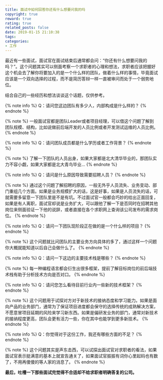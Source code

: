 ```yaml
---
title: 面试中如何回答你还有什么想要问我的吗
copyright: true
reward: true
rating: true
related_posts: false
date: 2019-01-15 21:10:38
tags:
categories:
- 工作
---
```


最近有一些面试，面试官在面试结束后通常都会问：“你还有什么想要问我的吗？”。这个问题其实可以侧面考察一个求职者的心理和想法，求职者应该把握好这个机会去了解你将要加入的是一个什么样的团队，做着什么样的事情，毕竟面试应该是一个双向选择的过程，而不是简历答辩一样一直被审问而处于一个弱势地位。

结合自己的一些经历和想法谈谈这个话题，仅供参考。

<!-- more -->

{% note info %}
Q：请问您这边团队有多少人，内部构成是什么样的？
{% endnote %}

{% note %}
一般面试官都是团队Leader或者项目经理，可以借这个问题了解到团队规模、结构，比如说做前后端开发的人员比例或者开发测试运维的人员比例。
{% endnote %}

{% note info %}
Q：请问团队成员都是什么学历或者工作背景？
{% endnote %}

{% note %}
了解一下团队的人员出身，如果大家都是北大清华毕业的，那团队实力不容小觑，如果大家都是北大青鸟毕业...
{% endnote %}

{% note info %}
Q：请问是什么原因导致需要招聘人员？
{% endnote %}

{% note %}
通过这个问题了解招聘的原因，一般无外乎人员流失、业务变动、部门重组几个方面。如果是业务规模扩大的话，这是好事，如果是人员流失的话，可就需要多留意一下团队里是不是有坑。不过面试官一般都会巧妙的给出正面回复，如果是有人离职，面试官却说是业务扩大，可以跟他了解一下是否同时在招聘其他岗位来侧面验证一下他的说辞，或者直接在各个求职网上查询该公司发布的需求岗位。
{% endnote %}

{% note info %}
Q：请问一下团队现阶段正在做的是一个什么样的项目？
{% endnote %}

{% note %}
这个问题就比问团队的主要业务方向具体的多了，通过这样一个问题你大概就能知道以后自己会做什么了。
{% endnote %}

{% note info %}
Q：请问一下这边的主要技术栈是哪些？
{% endnote %}

{% note %}
每一种编程语言都会衍生出很多框架，提前了解目标岗位的前后端技术栈有助于分析技术方向是否对口。
{% endnote %}

{% note info %}
Q：请问您怎么看待目前行业内一些新的技术框架？
{% endnote %}

{% note %}
这个问题用于试探对方对于新技术的接纳态度和学习能力。如果是面向产品的业务部门，通常为了保证项目进度都会保守的选择传统的成熟解决方案，不愿意冒项目延期的风险来学习新东西。如果是偏研发业务的部门，通常对新技术的接纳程度更高，团队会更有活力一些，你在其中也能学到更多新技术。
{% endnote %}

{% note info %}
Q：你觉得对于这份工作，我还有哪些方面的不足？
{% endnote %}

{% note %}
这个问题其实是声东击西，可以试探出面试官对求职者的看法，如果面试官表示挺满意的基本上就宣告通关了，如果面试官振振有词你心里起码也有数了，不用再傻傻的等人家的消息了。
{% endnote %}

**最后，吐槽一下那些面试完觉得不合适却不给求职者明确答复的公司。**
